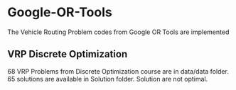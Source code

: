 # Google-OR-Tools
The Vehicle Routing Problem codes from Google OR Tools are implemented
## VRP Discrete Optimization
68 VRP Problems from Discrete Optimization course are in data/data folder. 65 solutions are available in Solution folder. Solution are not optimal.
